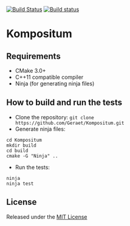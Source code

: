 [![Build Status](https://travis-ci.org/Geraet/Kompositum.svg?branch=master)](https://travis-ci.org/Geraet/Kompositum)
[![Build status](https://ci.appveyor.com/api/projects/status/xsm54a7nd8ndwe7q/branch/master?svg=true)](https://ci.appveyor.com/project/rehans/kompositum/branch/master)

# Kompositum

## Requirements

* CMake 3.0+
* C++11 compatible compiler
* Ninja (for generating ninja files)

## How to build and run the tests

* Clone the repository: `git clone https://github.com/Geraet/Kompositum.git`
* Generate ninja files:
```
cd Kompositum
mkdir build
cd build
cmake -G "Ninja" ..
```
* Run the tests:
```
ninja
ninja test
```

## License

Released under the [MIT License](LICENSE)
